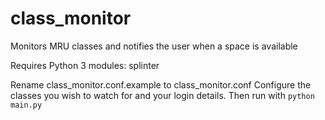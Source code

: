 # class_monitor
Monitors MRU classes and notifies the user when a space is available

Requires Python 3 modules: splinter

Rename class_monitor.conf.example to class_monitor.conf
Configure the classes you wish to watch for and your login details.
Then run with `python main.py`
